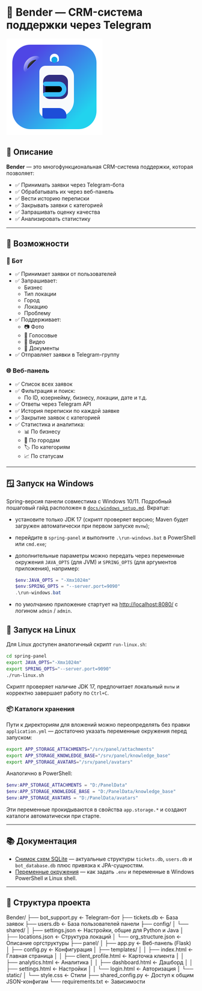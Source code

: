 # 🤖 Bender — CRM-система поддержки через Telegram

![Логотип Bender](panel/static/bender-icon.svg)

## 🧩 Описание

**Bender** — это многофункциональная CRM-система поддержки, которая позволяет:
- ✅ Принимать заявки через Telegram-бота
- ✅ Обрабатывать их через веб-панель
- ✅ Вести историю переписки
- ✅ Закрывать заявки с категорией
- ✅ Запрашивать оценку качества
- ✅ Анализировать статистику

---

## 🚀 Возможности

### 🤖 Бот
- ✅ Принимает заявки от пользователей
- ✅ Запрашивает:
  - Бизнес
  - Тип локации
  - Город
  - Локацию
  - Проблему
- ✅ Поддерживает:
  - 📷 Фото
  - 🎤 Голосовые
  - 🎥 Видео
  - 📄 Документы
- ✅ Отправляет заявки в Telegram-группу

### 🌐 Веб-панель
- ✅ Список всех заявок
- ✅ Фильтрация и поиск:
  - По ID, юзернейму, бизнесу, локации, дате и т.д.
- ✅ Ответы через Telegram API
- ✅ История переписки по каждой заявке
- ✅ Закрытие заявок с категорией
- ✅ Статистика и аналитика:
  - 📊 По бизнесу
  - 📍 По городам
  - 🏷️ По категориям
  - 📈 По статусам

---
## 🪟 Запуск на Windows

Spring-версия панели совместима с Windows 10/11. Подробный пошаговый гайд расположен в [`docs/windows_setup.md`](docs/windows_setup.md). Вкратце:

- установите только JDK 17 (скрипт проверяет версию; Maven будет загружен автоматически при первом запуске `mvnw`);
- перейдите в `spring-panel` и выполните `.\run-windows.bat` в PowerShell или `cmd.exe`;
- дополнительные параметры можно передать через переменные окружения `JAVA_OPTS` (для JVM) и `SPRING_OPTS` (для аргументов приложения), например:

  ```powershell
  $env:JAVA_OPTS = "-Xmx1024m"
  $env:SPRING_OPTS = "--server.port=9090"
  .\run-windows.bat
  ```
- по умолчанию приложение стартует на <http://localhost:8080/> с логином `admin` / `admin`.

## 🐧 Запуск на Linux

Для Linux доступен аналогичный скрипт `run-linux.sh`:

```bash
cd spring-panel
export JAVA_OPTS="-Xmx1024m"
export SPRING_OPTS="--server.port=9090"
./run-linux.sh
```

Скрипт проверяет наличие JDK 17, предпочитает локальный `mvnw` и корректно завершает работу по `Ctrl+C`.

### 📦 Каталоги хранения

Пути к директориям для вложений можно переопределять без правки `application.yml` — достаточно указать переменные окружения перед запуском:

```bash
export APP_STORAGE_ATTACHMENTS="/srv/panel/attachments"
export APP_STORAGE_KNOWLEDGE_BASE="/srv/panel/knowledge_base"
export APP_STORAGE_AVATARS="/srv/panel/avatars"
```

Аналогично в PowerShell:

```powershell
$env:APP_STORAGE_ATTACHMENTS = "D:/PanelData"
$env:APP_STORAGE_KNOWLEDGE_BASE = "D:/PanelData/knowledge_base"
$env:APP_STORAGE_AVATARS = "D:/PanelData/avatars"
```

Эти переменные прокидываются в свойства `app.storage.*` и создают каталоги автоматически при старте.

---

## 📚 Документация

- [Снимок схем SQLite](docs/sqlite_schema_snapshot.md) — актуальные структуры `tickets.db`, `users.db` и `bot_database.db` плюс привязка к JPA-сущностям.
- [Переменные окружения](docs/environment_variables.md) — как задать `.env` и переменные в Windows PowerShell и Linux shell.

---

## 📁 Структура проекта
Bender/
├── bot_support.py         ← Telegram-бот
├── tickets.db             ← База заявок
├── users.db               ← База пользователей панели
├── config/
│   └── shared/
│       ├── settings.json      ← Настройки, общие для Python и Java
│       ├── locations.json     ← Структура локаций
│       └── org_structure.json ← Описание оргструктуры
├── panel/
│   ├── app.py             ← Веб-панель (Flask)
│   ├── config.py          ← Конфигурация
│   ├── templates/
│   │   ├── index.html     ← Главная страница
│   │   ├── client_profile.html ← Карточка клиента
│   │   ├── analytics.html       ← Аналитика
│   │   ├── dashboard.html       ← Дашборд
│   │   ├── settings.html        ← Настройки
│   │   └── login.html           ← Авторизация
│   └── static/
│       └── style.css      ← Стили
├── shared_config.py       ← Доступ к общим JSON-конфигам
└── requirements.txt       ← Зависимости
